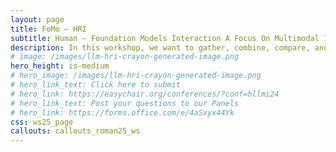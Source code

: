```yaml
---
layout: page
title: FoMo – HRI
subtitle: Human – Foundation Models Interaction A Focus On Multimodal Information
description: In this workshop, we want to gather, combine, compare, and share insights and knowledge across the wide HRI community on the pitfalls and opportunities that the application of Foundation Models, including LLMs, VLMs, multimodal models and generative AI, can present for HRI research.
# image: /images/llm-hri-crayon-generated-image.png
hero_height: is-medium
# hero_image: /images/llm-hri-crayon-generated-image.png
# hero_link_text: Click here to submit
# hero_link: https://easychair.org/conferences/?conf=hllmi24
# hero_link_text: Post your questions to our Panels
# hero_link: https://forms.office.com/e/4aSxyx44Yk
css: ws25_page
callouts: callouts_roman25_ws
---
```


<!-- # Human – Large Language Model Interaction -->

<!-- The Human - Large Language Model Interaction workshop aims at bringing together researchers and industry experts across all disciplines in the fields of Human-Robot Interaction and Artificial Intelligence for an interactive and interdisciplinary discussion around the enormous opportunities and challenges that emerge from integrating Large Language Models in the interactive, conversational and reasoning abilities of robots.   

The workshop aims to provide an important venue to encourage debate around issues concerning the deployment of Large Language Models empowered solutions for human-robot interaction. This will be an opportunity to share and discuss ideas, worries, strategies, insights and findings around the application of Large Language Models in interaction scenarios.   

The primary audience of the workshop are researchers in the field of Human-Robot Interaction, Conversational Agents, Natural Language Processing, Artificial Intelligence, and Social Robotics, but we invite everyone with an interest or concern about the use of LLMs for HRI to join.

The workshop will take place on March 11, 2024 at Boulder, Colorado (USA) during the [19th ACM/IEEE International Conference on Human-Robot Interaction (HRI 2024)](https://humanrobotinteraction.org/2024/) -->
